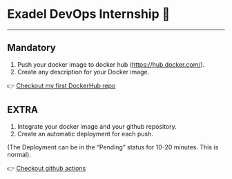 # Exadel DevOps Internship 🤘

---

## Mandatory

1. Push your docker image to docker hub (https://hub.docker.com/). 
2. Create any description for your Docker image. 

👉 [Checkout my first DockerHub repo](https://hub.docker.com/repository/docker/elbrus/exadel_practices)

## EXTRA

1. Integrate your docker image and your github repository. 
2. Create an automatic deployment for each push. 

(The Deployment can be in the “Pending” status for 10-20 minutes. This is normal).

👉 [Checkout github actions](https://github.com/kh-elbrus/exadel_practices/actions/workflows/docker-image.yml)
